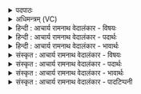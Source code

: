 <details><summary>पदपाठः</summary>

आ꣢। नः꣣। मित्रा। मि। त्रा। वरुणा। घृतैः꣢। ग꣡व्यू꣢꣯तिम्। गो। यू꣣तिम्। उक्षतम्। म꣡ध्वा꣢꣯। र꣡जा꣢꣯ꣳसि। सुक्रतू। सु। क्रतूइ꣡ति꣢। ६६३।
</details>

<details><summary>अधिमन्त्रम् (VC)</summary>

- मित्रावरुणौ
- विश्वामित्रो गाथिनो जमदग्निर्वा
- गायत्री
- षड्जः
</details>

<details><summary>हिन्दी : आचार्य रामनाथ वेदालंकार - विषयः</summary>

अगले मन्त्र में फिर मित्र वरुण नाम से परमात्मा और जीवात्मा की स्तुति की गयी है।
</details>

<details><summary>हिन्दी : आचार्य रामनाथ वेदालंकार - पदार्थः</summary>

पदार्थान्वयभाषाः -  हे (शुचिव्रता) पवित्र कर्मोंवाले परमात्मा और जीवात्मा ! (उरुशंसा) बहुत प्रशंसा को प्राप्त, (नमोवृधा) नमस्कार को ग्रहण कर बढ़ानेवाले व नमस्कार के प्रदान से वृद्धि४ को प्राप्त तुम (दक्षस्य) बल की (मह्ना) महिमा से और (द्राघिष्ठाभिः) अतिशय दीर्घ क्रियाओं, सम्पत्तियों वा स्तुतियों से (राजथः) राजा बने हुए हो ॥२॥
</details>

<details><summary>हिन्दी : आचार्य रामनाथ वेदालंकार - भावार्थः</summary>

भावार्थभाषाः -  सम्पूर्ण ब्रह्माण्ड के सम्राट् महाबली परमेश्वर का ध्यान करके और देहपिण्ड के सम्राट् जीवात्मा को भली-भाँति उद्बोधन देकर सब स्त्री-पुरुषों को अपनी उन्नति करनी चाहिए ॥२॥
</details>

<details><summary>संस्कृत : आचार्य रामनाथ वेदालंकार - विषयः</summary>

अथ पुनर्मित्रावरुणनाम्ना परमात्मजीवात्मानौ स्तौति।
</details>

<details><summary>संस्कृत : आचार्य रामनाथ वेदालंकार - पदार्थः</summary>

पदार्थान्वयभाषाः -  अगले मन्त्र में फिर मित्र वरुण नाम से परमात्मा और जीवात्मा की स्तुति की गयी है।
</details>

<details><summary>संस्कृत : आचार्य रामनाथ वेदालंकार - भावार्थः</summary>

भावार्थभाषाः -  हे (शुचिव्रता) शुचिव्रतौ पवित्रकर्माणौ मित्रावरुणौ परमात्मजीवात्मानौ ! (उरुशंसा) उरुशंसौ बहुप्रशंसितौ, (नमोवृधा) नमोवृधौ नमसा नमस्कारग्रहणेन नमस्कारदानेन च वर्धकवृद्धौ२ युवाम् (दक्षस्य) बलस्य मह्ना महिम्ना, (द्राघिष्ठाभिः३) अतिशयेन दीर्घाभिः क्रियाभिः सम्पद्भिः स्तुतिभिश्च (राजथः) राजेथे ॥२॥
</details>

<details><summary>संस्कृत : आचार्य रामनाथ वेदालंकार - पादटिप्पनी</summary>

टिप्पणी:   १. ऋ० ३।६२।१७, ऋग्भाष्ये दयानन्दर्षिणा मन्त्रोऽयमध्यापकोपदेशकविषये व्याख्यातः। २. नमस्कारैर्वृद्धौ—इति वि०। परमात्मा नमस्कारग्रहणेन मनुष्यं वर्धयति, जीवात्मा च नमस्कारदानेन वर्धते उन्नतिं प्राप्नोति। ३. द्राघिष्ठाभिः अत्यन्तं दीर्घाभिः पुरुषार्थयुक्ताभिः क्रियाभिः इति ऋ० ३।६२।१७ भाष्ये द०। ४. परमात्मा नमस्कार को ग्रहण कर मनुष्य को बढ़ाता है और जीवात्मा नमस्कार के प्रदान से उन्नत होता है।
</details>